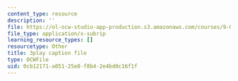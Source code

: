 ```yaml
---
content_type: resource
description: ''
file: https://ol-ocw-studio-app-production.s3.amazonaws.com/courses/9-00sc-introduction-to-psychology-fall-2011/0cb12171a05125e8f8b42e4bd0c16f1f_yBYebcVw8Zk.srt
file_type: application/x-subrip
learning_resource_types: []
resourcetype: Other
title: 3play caption file
type: OCWFile
uid: 0cb12171-a051-25e8-f8b4-2e4bd0c16f1f
---
```

